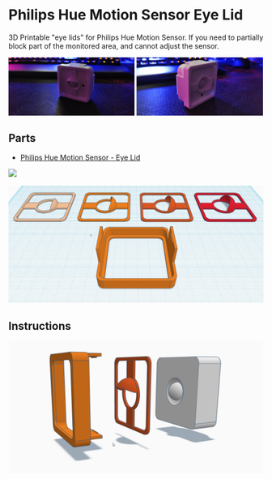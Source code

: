 # Philips Hue Motion Sensor Eye Lid

3D Printable "eye lids" for Philips Hue Motion Sensor. If you need to partially block part of the monitored area, and cannot adjust the sensor.

<p float="left"> <img src="eye-lid-1.jpg" width="49.5%" /> <img src="eye-lid-2.jpg" width="49.5%" /></p> 

## Parts
* [Philips Hue Motion Sensor - Eye Lid](https://www.tinkercad.com/things/fWPtAOjGvGs-hue-motion-sensor-eye-lid)

![](eye-lids-4.jpg)

![](hue-eye-lids.png)

## Instructions
![](eye-lid-overview.png)
